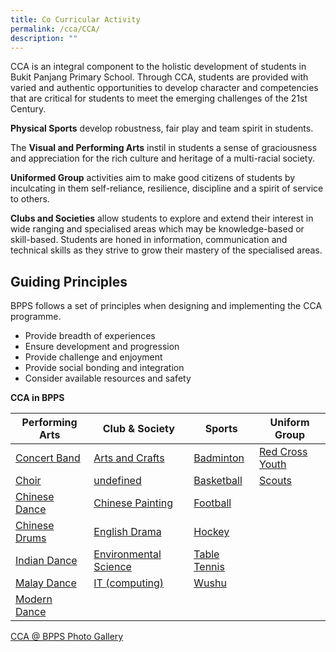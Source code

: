 ```yaml
---
title: Co Curricular Activity
permalink: /cca/CCA/
description: ""
---
```

CCA is an integral component to the holistic development of students in Bukit Panjang Primary School. Through CCA, students are provided with varied and authentic opportunities to develop character and competencies that are critical for students to meet the emerging challenges of the 21st Century.

  

**Physical Sports** develop robustness, fair play and team spirit in students.

  

The **Visual and Performing Arts** instil in students a sense of graciousness and appreciation for the rich culture and heritage of a multi-racial society.

  

**Uniformed Group** activities aim to make good citizens of students by inculcating in them self-reliance, resilience, discipline and a spirit of service to others.

  

**Clubs and Societies** allow students to explore and extend their interest in wide ranging and specialised areas which may be knowledge-based or skill-based. Students are honed in information, communication and technical skills as they strive to grow their mastery of the specialised areas.

  

Guiding Principles
------------------

BPPS follows a set of principles when designing and implementing the CCA programme.

*   Provide breadth of experiences
*   Ensure development and progression
*   Provide challenge and enjoyment
*   Provide social bonding and integration
*   Consider available resources and safety

**CCA in BPPS**



| Performing Arts | Club & Society | Sports | Uniform Group
| -------- | -------- | -------- | -------- | 
| [Concert Band](/cca/Performing-Arts/concert-band)  | [Arts and Crafts](/cca/Club-and-Society/art-club)    | [Badminton](/cca/sports/badminton) | [Red Cross Youth](/cca/uniform-group/red-cross-youth)
| [Choir](/cca/Performing-Arts/choir) | [undefined](/cca/Club-and-Society/robotics-club) | [Basketball](/cca/sports/basketball) | [Scouts](/cca/uniform-group/scouts)| 
| [Chinese Dance](/cca/Performing-Arts/chinese-dance) | [Chinese Painting](/cca/Club-and-Society/chinese-painting) | [Football](/cca/sports/football) | |
| [Chinese Drums](/cca/Performing-Arts/chinese-drums) | [English Drama](/cca/Club-and-Society/english-drama) | [Hockey](/cca/sports/hockey) | | 
| [Indian Dance ](/cca/Performing-Arts/indian-dance) | [Environmental Science](/cca/Club-and-Society/environmental-club) | [Table Tennis](/cca/sports/table-tennis) | |
| [Malay Dance](/cca/Performing-Arts/malay-dance) | [IT (computing)](/cca/Club-and-Society/infocomm-icc)| [Wushu](/cca/sports/Wushu) | |
|[Modern Dance](/cca/Performing-Arts/modern-dance)|  |||

[CCA @ BPPS Photo Gallery](https://www.flickr.com/photos/124355832@N02/collections)